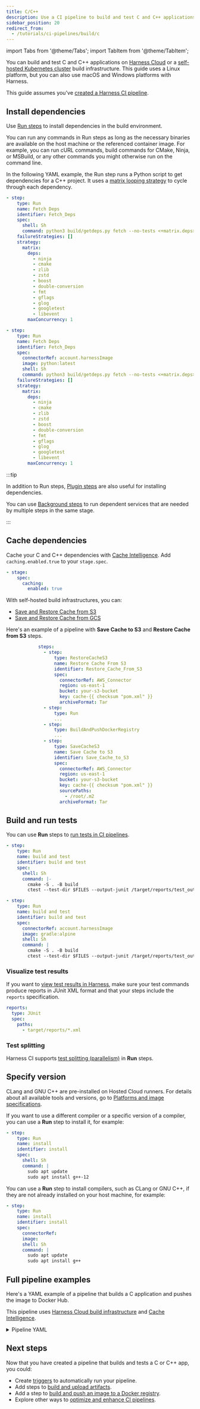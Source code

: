 ```yaml
---
title: C/C++
description: Use a CI pipeline to build and test C and C++ applications.
sidebar_position: 20
redirect_from:
  - /tutorials/ci-pipelines/build/c
---
```


import Tabs from '@theme/Tabs';
import TabItem from '@theme/TabItem';

<CTABanner
  buttonText="Learn More"
  title="Continue your learning journey."
  tagline="Take a Continuous Integration Certification today!"
  link="/certifications/continuous-integration"
  closable={true}
  target="_self"
/>

You can build and test C and C++ applications on [Harness Cloud](/docs/continuous-integration/use-ci/set-up-build-infrastructure/use-harness-cloud-build-infrastructure) or a [self-hosted Kubernetes cluster](/docs/category/set-up-kubernetes-cluster-build-infrastructures/) build infrastructure. This guide uses a Linux platform, but you can also use macOS and Windows platforms with Harness.

This guide assumes you've [created a Harness CI pipeline](/docs/continuous-integration/use-ci/prep-ci-pipeline-components).

## Install dependencies

Use [Run steps](/docs/continuous-integration/use-ci/run-step-settings) to install dependencies in the build environment.

You can run any commands in Run steps as long as the necessary binaries are available on the host machine or the referenced container image. For example, you can run cURL commands, build commands for CMake, Ninja, or MSBuild, or any other commands you might otherwise run on the command line.

In the following YAML example, the Run step runs a Python script to get dependencies for a C++ project. It uses a [matrix looping strategy](/docs/platform/pipelines/looping-strategies/looping-strategies-matrix-repeat-and-parallelism) to cycle through each dependency.

<Tabs>
  <TabItem value="hc" label="Harness Cloud" default>

```yaml
- step:
    type: Run
    name: Fetch Deps
    identifier: Fetch_Deps
    spec:
      shell: Sh
      command: python3 build/getdeps.py fetch --no-tests <+matrix.deps>
    failureStrategies: []
    strategy:
      matrix:
        deps:
          - ninja
          - cmake
          - zlib
          - zstd
          - boost
          - double-conversion
          - fmt
          - gflags
          - glog
          - googletest
          - libevent
        maxConcurrency: 1
```

</TabItem>
  <TabItem value="sh" label="Self-hosted">

```yaml
- step:
    type: Run
    name: Fetch Deps
    identifier: Fetch_Deps
    spec:
      connectorRef: account.harnessImage
      image: python:latest
      shell: Sh
      command: python3 build/getdeps.py fetch --no-tests <+matrix.deps>
    failureStrategies: []
    strategy:
      matrix:
        deps:
          - ninja
          - cmake
          - zlib
          - zstd
          - boost
          - double-conversion
          - fmt
          - gflags
          - glog
          - googletest
          - libevent
        maxConcurrency: 1
```

</TabItem>
</Tabs>

:::tip

In addition to Run steps, [Plugin steps](/docs/continuous-integration/use-ci/use-drone-plugins/explore-ci-plugins) are also useful for installing dependencies.

You can use [Background steps](/docs/continuous-integration/use-ci/manage-dependencies/background-step-settings) to run dependent services that are needed by multiple steps in the same stage.

:::

## Cache dependencies

<Tabs>
<TabItem value="Harness Cloud" default>

Cache your C and C++ dependencies with [Cache Intelligence](/docs/continuous-integration/use-ci/caching-ci-data/cache-intelligence). Add `caching.enabled.true` to your `stage.spec`.

```yaml
- stage:
    spec:
      caching:
        enabled: true
```

</TabItem>
<TabItem value="Self-hosted">

With self-hosted build infrastructures, you can:

- [Save and Restore Cache from S3](/docs/continuous-integration/use-ci/caching-ci-data/saving-cache/)
- [Save and Restore Cache from GCS](/docs/continuous-integration/use-ci/caching-ci-data/save-cache-in-gcs)

Here's an example of a pipeline with **Save Cache to S3** and **Restore Cache from S3** steps.

```yaml
            steps:
              - step:
                  type: RestoreCacheS3
                  name: Restore Cache From S3
                  identifier: Restore_Cache_From_S3
                  spec:
                    connectorRef: AWS_Connector
                    region: us-east-1
                    bucket: your-s3-bucket
                    key: cache-{{ checksum "pom.xml" }}
                    archiveFormat: Tar
              - step:
                  type: Run
                  ...
              - step:
                  type: BuildAndPushDockerRegistry
                  ...
              - step:
                  type: SaveCacheS3
                  name: Save Cache to S3
                  identifier: Save_Cache_to_S3
                  spec:
                    connectorRef: AWS_Connector
                    region: us-east-1
                    bucket: your-s3-bucket
                    key: cache-{{ checksum "pom.xml" }}
                    sourcePaths:
                      - /root/.m2
                    archiveFormat: Tar
```

</TabItem>
</Tabs>

## Build and run tests

You can use **Run** steps to [run tests in CI pipelines](/docs/continuous-integration/use-ci/run-tests/run-tests-in-ci).

<Tabs>
<TabItem value="hosted" label="Harness cloud" default>

```yaml
- step:
    type: Run
    name: build and test
    identifier: build and test
    spec:
      shell: Sh
      command: |-
        cmake -S . -B build
        ctest --test-dir $FILES --output-junit /target/reports/test_output.xml
```

</TabItem>
<TabItem value="selfhosted" label="Self-hosted">

```yaml
- step:
    type: Run
    name: build and test
    identifier: build and test
    spec:
      connectorRef: account.harnessImage
      image: gradle:alpine
      shell: Sh
      command: |
        cmake -S . -B build
        ctest --test-dir $FILES --output-junit /target/reports/test_output.xml
```

</TabItem>
</Tabs>

### Visualize test results

If you want to [view test results in Harness](/docs/continuous-integration/use-ci/run-tests/viewing-tests/), make sure your test commands produce reports in JUnit XML format and that your steps include the `reports` specification.

```yaml
reports:
  type: JUnit
  spec:
    paths:
      - target/reports/*.xml
```

### Test splitting

Harness CI supports [test splitting (parallelism)](/docs/continuous-integration/use-ci/run-tests/speed-up-ci-test-pipelines-using-parallelism) in **Run** steps.

## Specify version

<Tabs>
<TabItem value="Harness Cloud">

CLang and GNU C++ are pre-installed on Hosted Cloud runners. For details about all available tools and versions, go to [Platforms and image specifications](/docs/continuous-integration/use-ci/set-up-build-infrastructure/use-harness-cloud-build-infrastructure#platforms-and-image-specifications).

If you want to use a different compiler or a specific version of a compiler, you can use a **Run** step to install it, for example:

```yaml
- step:
    type: Run
    name: install
    identifier: install
    spec:
      shell: Sh
      command: |
        sudo apt update
        sudo apt install g++-12
```

</TabItem>
<TabItem value="Self-hosted">

You can use a **Run** step to install compilers, such as CLang or GNU C++, if they are not already installed on your host machine, for example:

```yaml
- step:
    type: Run
    name: install
    identifier: install
    spec:
      connectorRef:
      image:
      shell: Sh
      command: |
        sudo apt update
        sudo apt install g++
```

</TabItem>
</Tabs>

## Full pipeline examples

Here's a YAML example of a pipeline that builds a C application and pushes the image to Docker Hub.

This pipeline uses [Harness Cloud build infrastructure](/docs/continuous-integration/use-ci/set-up-build-infrastructure/use-harness-cloud-build-infrastructure) and [Cache Intelligence](/docs/continuous-integration/use-ci/caching-ci-data/cache-intelligence).

<details>
<summary>Pipeline YAML</summary>

```yaml
pipeline:
  name: Build C
  identifier: Build_C
  projectIdentifier: default
  orgIdentifier: default
  properties:
    ci:
      codebase:
        connectorRef: YOUR_CODE_REPO_CONNECTOR_ID
        repoName: YOUR_REPO_NAME
        build: <+input>
  stages:
    - stage:
        name: Build
        identifier: Build
        description: ""
        type: CI
        spec:
          caching:
            enabled: true
          cloneCodebase: true
          platform:
            os: Linux
            arch: Amd64
          runtime:
            type: Cloud
            spec: {}
          execution:
            steps:
              - step:
                  type: Run
                  name: Run_1
                  identifier: Run_1
                  spec:
                    shell: Bash
                    command: |-
                      chmod 777 ./scripts/docker/build.sh
                      ./scripts/docker/build.sh --bionic --remote PROJECT test_PROJECT
              - step:
                  type: BuildAndPushDockerRegistry
                  name: BuildAndPushDockerRegistry_1
                  identifier: BuildAndPushDockerRegistry_1
                  spec:
                    connectorRef: YOUR_DOCKER_CONNECTOR_ID
                    repo: YOUR_DOCKER_HUB_USERNAME/DOCKER_REPO_NAME
                    tags:
                      - <+pipeline.sequenceId>
```

</details>

## Next steps

Now that you have created a pipeline that builds and tests a C or C++ app, you could:

- Create [triggers](/docs/category/triggers) to automatically run your pipeline.
- Add steps to [build and upload artifacts](/docs/category/build-push-upload).
- Add a step to [build and push an image to a Docker registry](/docs/continuous-integration/use-ci/build-and-upload-artifacts/build-and-push/build-and-push-to-docker-registry).
- Explore other ways to [optimize and enhance CI pipelines](/docs/continuous-integration/use-ci/optimize-and-more/optimizing-ci-build-times).
